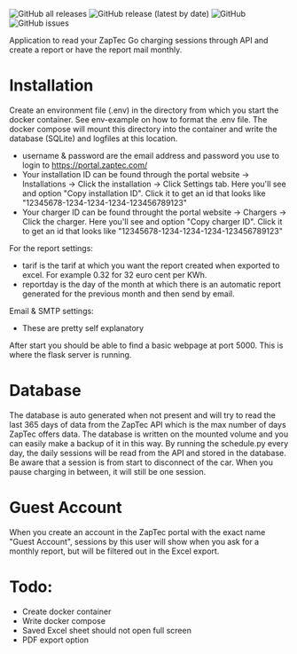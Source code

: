 ![GitHub all releases](https://img.shields.io/github/downloads/thegabeman/ZapTecReporting/total?logo=Github&style=plastic)
![GitHub release (latest by date)](https://img.shields.io/github/v/release/thegabeman/ZapTecReporting?style=plastic)
![GitHub](https://img.shields.io/github/license/thegabeman/ZapTecReporting?style=plastic)
![GitHub issues](https://img.shields.io/github/issues/thegabeman/ZapTecReporting?style=plastic)

Application to read your ZapTec Go charging sessions through API and create a report or have the report mail monthly.

# Installation
Create an environment file (.env) in the directory from which you start the docker container.
See env-example on how to format the .env file. The docker compose will mount this directory into the container and write the database (SQLite) and logfiles at this location.

- username & password are the email address and password you use to login to https://portal.zaptec.com/
- Your installation ID can be found through the portal website -> Installations -> Click the installation -> Click Settings tab. Here you'll see and option "Copy installation ID". Click it to get an id that looks like "12345678-1234-1234-1234-123456789123"
- Your charger ID can be found throught the portal website -> Chargers -> Click the charger.  Here you'll see and option "Copy charger ID". Click it to get an id that looks like "12345678-1234-1234-1234-123456789123"


For the report settings:
- tarif is the tarif at which you want the report created when exported to excel. For example 0.32 for 32 euro cent per KWh.
- reportday is the day of the month at which there is an automatic report generated for the previous month and then send by email.

Email & SMTP settings:
- These are pretty self explanatory

After start you should be able to find a basic webpage at port 5000. This is where the flask server is running.

# Database
The database is auto generated when not present and will try to read the last 365 days of data from the ZapTec API which is the max number of days ZapTec offers data. The database is written on the mounted volume and you can easily make a backup of it in this way. By running the schedule.py every day, the daily sessions will be read from the API and stored in the database. Be aware that a session is from start to disconnect of the car. When you pause charging in between, it will still be one session.

# Guest Account
When you create an account in the ZapTec portal with the exact name "Guest Account", sessions by this user will show when you ask for a monthly report, but will be filtered out in the Excel export.


# Todo:
- Create docker container
- Write docker compose
- Saved Excel sheet should not open full screen
- PDF export option
